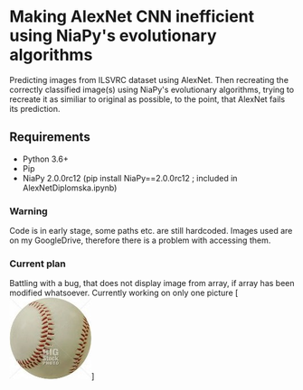 # Making AlexNet CNN inefficient using NiaPy's evolutionary algorithms
Predicting images from  ILSVRC dataset using AlexNet. Then recreating the correctly classified image(s) using NiaPy's evolutionary algorithms, trying to recreate it as similiar to original as possible, to the point, that AlexNet fails its prediction.

## Requirements
* Python 3.6+
* Pip
* NiaPy 2.0.0rc12 (pip install NiaPy==2.0.0rc12 ; included in AlexNetDiplomska.ipynb) 

### Warning
Code is in early stage, some paths etc. are still hardcoded. Images used are on my GoogleDrive, therefore there is a problem with accessing them. 

### Current plan
Battling with a bug, that does not display image from array, if array has been modified whatsoever.
Currently working on only one picture [![Baseball](./bejzbol.JPEG?raw=true)]
